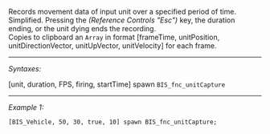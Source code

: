 Records movement data of input unit over a specified period of time. Simplified.
Pressing the *(Reference Controls "Esc")* key, the duration ending, or the unit dying ends the recording.<br>
Copies to clipboard an `Array` in format [frameTime, unitPosition, unitDirectionVector, unitUpVector, unitVelocity] for each frame.


---
*Syntaxes:*

[unit, duration, FPS, firing, startTime] spawn `BIS_fnc_unitCapture`

---
*Example 1:*

```sqf
[BIS_Vehicle, 50, 30, true, 10] spawn BIS_fnc_unitCapture;
```